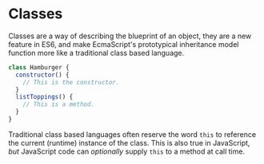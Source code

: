 # Classes

Classes are a way of describing the blueprint of an object, they are a new
feature in ES6, and make EcmaScript's prototypical inheritance model function 
more like a traditional class based language.  

```js
class Hamburger {
  constructor() {
    // This is the constructor.
  }
  listToppings() {
    // This is a method.
  }
}
```

Traditional class based languages often reserve the word `this` to reference the
current (runtime) instance of the class.  This is also true in JavaScript, _but_
JavaScript code can _optionally_ supply `this` to a method at call time.